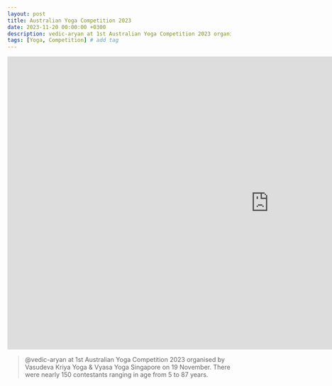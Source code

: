 ```yaml
---
layout: post
title: Australian Yoga Competition 2023
date: 2023-11-20 00:00:00 +0300
description: vedic-aryan at 1st Australian Yoga Competition 2023 organised by Vasudeva Kriya Yoga & Vyasa Yoga Singapore on 19 November. There were nearly 150 contestants ranging in age from 5 to 87 years.
tags: [Yoga, Competition] # add tag
---
```


<iframe width="1177" height="662" src="https://www.youtube.com/embed/gua_A3YTQwQ" title="Aryan @ at 1st Australian Yoga Competition 2023" frameborder="0" allow="accelerometer; autoplay; clipboard-write; encrypted-media; gyroscope; picture-in-picture; web-share" allowfullscreen></iframe>

> @vedic-aryan at 1st Australian Yoga Competition 2023 organised by Vasudeva Kriya Yoga & Vyasa Yoga Singapore on 19 November. There were nearly 150 contestants ranging in age from 5 to 87 years.


